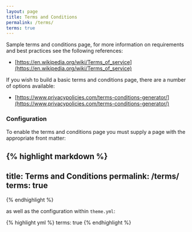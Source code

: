 ```yaml
---
layout: page
title: Terms and Conditions
permalink: /terms/
terms: true
---
```


Sample terms and conditions page, for more information on requirements and best practices see the following references:

- [https://en.wikipedia.org/wiki/Terms_of_service](https://en.wikipedia.org/wiki/Terms_of_service)

If you wish to build a basic terms and conditions page, there are a number of options available:

- [https://www.privacypolicies.com/terms-conditions-generator/](https://www.privacypolicies.com/terms-conditions-generator/)

### Configuration

To enable the terms and conditions page you must supply a page with the appropriate front matter:

{% highlight markdown %}
---
title: Terms and Conditions
permalink: /terms/
terms: true
---
{% endhighlight %}

as well as the configuration within `theme.yml`:

{% highlight yml %}
terms: true
{% endhighlight %}